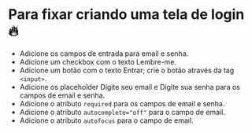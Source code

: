 # Para fixar criando uma tela de login 🔥

- Adicione os campos de entrada para email e senha.
- Adicione um checkbox com o texto Lembre-me.
- Adicione um botão com o texto Entrar; crie o botão através da tag `<input>`.
- Adicione os placeholder Digite seu email e Digite sua senha para os campos de email e senha.
- Adicione o atributo `required` para os campos de email e senha.
- Adicione o atributo `autocomplete="off"` para o campo de email.
- Adicione o atributo `autofocus` para o campo de email.